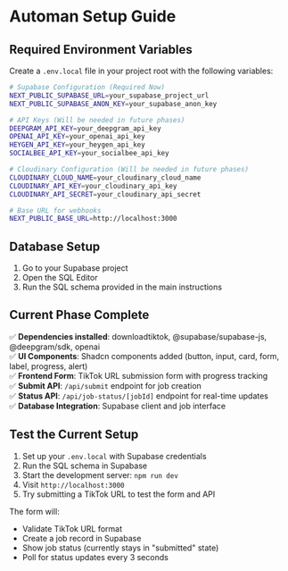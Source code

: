 # Automan Setup Guide

## Required Environment Variables

Create a `.env.local` file in your project root with the following variables:

```bash
# Supabase Configuration (Required Now)
NEXT_PUBLIC_SUPABASE_URL=your_supabase_project_url
NEXT_PUBLIC_SUPABASE_ANON_KEY=your_supabase_anon_key

# API Keys (Will be needed in future phases)
DEEPGRAM_API_KEY=your_deepgram_api_key
OPENAI_API_KEY=your_openai_api_key  
HEYGEN_API_KEY=your_heygen_api_key
SOCIALBEE_API_KEY=your_socialbee_api_key

# Cloudinary Configuration (Will be needed in future phases)
CLOUDINARY_CLOUD_NAME=your_cloudinary_cloud_name
CLOUDINARY_API_KEY=your_cloudinary_api_key
CLOUDINARY_API_SECRET=your_cloudinary_api_secret

# Base URL for webhooks
NEXT_PUBLIC_BASE_URL=http://localhost:3000
```

## Database Setup

1. Go to your Supabase project
2. Open the SQL Editor
3. Run the SQL schema provided in the main instructions

## Current Phase Complete

✅ **Dependencies installed**: downloadtiktok, @supabase/supabase-js, @deepgram/sdk, openai  
✅ **UI Components**: Shadcn components added (button, input, card, form, label, progress, alert)  
✅ **Frontend Form**: TikTok URL submission form with progress tracking  
✅ **Submit API**: `/api/submit` endpoint for job creation  
✅ **Status API**: `/api/job-status/[jobId]` endpoint for real-time updates  
✅ **Database Integration**: Supabase client and job interface  

## Test the Current Setup

1. Set up your `.env.local` with Supabase credentials
2. Run the SQL schema in Supabase
3. Start the development server: `npm run dev`
4. Visit `http://localhost:3000`
5. Try submitting a TikTok URL to test the form and API

The form will:
- Validate TikTok URL format
- Create a job record in Supabase  
- Show job status (currently stays in "submitted" state)
- Poll for status updates every 3 seconds 
